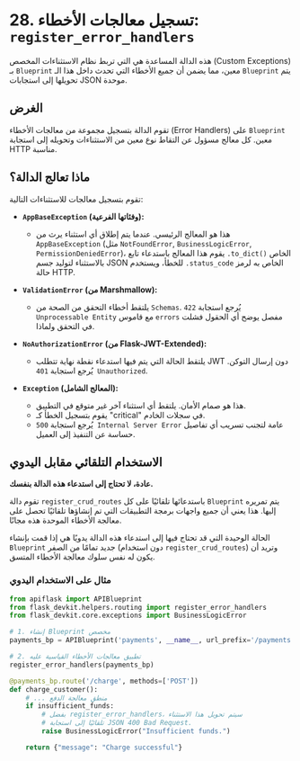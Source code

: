 # 28. تسجيل معالجات الأخطاء: `register_error_handlers`

هذه الدالة المساعدة هي التي تربط نظام الاستثناءات المخصص (Custom Exceptions) بـ `Blueprint` معين، مما يضمن أن جميع الأخطاء التي تحدث داخل هذا الـ `Blueprint` يتم تحويلها إلى استجابات JSON موحدة.

## الغرض

تقوم الدالة بتسجيل مجموعة من معالجات الأخطاء (Error Handlers) على `Blueprint` معين. كل معالج مسؤول عن التقاط نوع معين من الاستثناءات وتحويله إلى استجابة HTTP مناسبة.

## ماذا تعالج الدالة؟

تقوم بتسجيل معالجات للاستثناءات التالية:

- **`AppBaseException` (وفئاتها الفرعية):**
  - هذا هو المعالج الرئيسي. عندما يتم إطلاق أي استثناء يرث من `AppBaseException` (مثل `NotFoundError`, `BusinessLogicError`, `PermissionDeniedError`)، يقوم هذا المعالج باستدعاء تابع `.to_dict()` الخاص بالاستثناء لتوليد جسم JSON للخطأ، ويستخدم `.status_code` الخاص به لرمز حالة HTTP.

- **`ValidationError` (من Marshmallow):**
  - يلتقط أخطاء التحقق من الصحة من `Schemas`. يُرجع استجابة `422 Unprocessable Entity` مع قاموس `errors` مفصل يوضح أي الحقول فشلت في التحقق ولماذا.

- **`NoAuthorizationError` (من Flask-JWT-Extended):**
  - يلتقط الحالة التي يتم فيها استدعاء نقطة نهاية تتطلب JWT دون إرسال التوكن. يُرجع استجابة `401 Unauthorized`.

- **`Exception` (المعالج الشامل):**
  - هذا هو صمام الأمان. يلتقط أي استثناء آخر غير متوقع في التطبيق.
  - يقوم بتسجيل الخطأ كـ "critical" في سجلات الخادم.
  - يُرجع استجابة `500 Internal Server Error` عامة لتجنب تسريب أي تفاصيل حساسة عن التنفيذ إلى العميل.

## الاستخدام التلقائي مقابل اليدوي

**عادة، لا تحتاج إلى استدعاء هذه الدالة بنفسك.**

تقوم دالة `register_crud_routes` باستدعائها تلقائيًا على كل `Blueprint` يتم تمريره إليها. هذا يعني أن جميع واجهات برمجة التطبيقات التي تم إنشاؤها تلقائيًا تحصل على معالجة الأخطاء الموحدة هذه مجانًا.

الحالة الوحيدة التي قد تحتاج فيها إلى استدعاء هذه الدالة يدويًا هي إذا قمت بإنشاء `Blueprint` جديد تمامًا من الصفر (دون استخدام `register_crud_routes`) وتريد أن يكون له نفس سلوك معالجة الأخطاء المتسق.

### مثال على الاستخدام اليدوي

```python
from apiflask import APIBlueprint
from flask_devkit.helpers.routing import register_error_handlers
from flask_devkit.core.exceptions import BusinessLogicError

# 1. إنشاء Blueprint مخصص
payments_bp = APIBlueprint('payments', __name__, url_prefix='/payments')

# 2. تطبيق معالجات الأخطاء القياسية عليه
register_error_handlers(payments_bp)

@payments_bp.route('/charge', methods=['POST'])
def charge_customer():
    # ... منطق معالجة الدفع
    if insufficient_funds:
        # بفضل register_error_handlers، سيتم تحويل هذا الاستثناء
        # تلقائيًا إلى استجابة JSON 400 Bad Request.
        raise BusinessLogicError("Insufficient funds.")

    return {"message": "Charge successful"}
```

